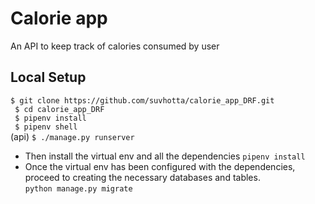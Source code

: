 # Calorie app
An API to keep track of calories consumed by user

## Local Setup
`$ git clone https://github.com/suvhotta/calorie_app_DRF.git`<br/>`
 $ cd calorie_app_DRF`<br/>`
 $ pipenv install`<br/>`
 $ pipenv shell`<br/>
 (api) `$ ./manage.py runserver`<br/>
- Then install the virtual env and all the dependencies `pipenv install` <br/>
- Once the virtual env has been configured with the dependencies, proceed to creating the necessary databases and tables. <br/> `python manage.py migrate`
